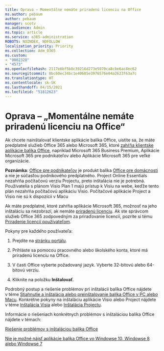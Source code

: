 ```yaml
---
title: Oprava – Momentálne nemáte priradenú licenciu na Office
ms.author: pebaum
author: pebaum
manager: scotv
ms.audience: Admin
ms.topic: article
ms.service: o365-administration
ROBOTS: NOINDEX, NOFOLLOW
localization_priority: Priority
ms.collection: Adm_O365
ms.custom:
- "9002328"
- "4573"
ms.openlocfilehash: 2117e6bf5b8c39216d273e5970ca8cbe6ac8ec62
ms.sourcegitcommit: 8bc60ec34bc1e40685e3976576e04a2623f63a7c
ms.translationtype: HT
ms.contentlocale: sk-SK
ms.lasthandoff: 04/15/2021
ms.locfileid: "51812623"
---
```

# <a name="fix---you-currently-have-not-been-assigned-an-office-license"></a>Oprava – „Momentálne nemáte priradenú licenciu na Office“

Ak chcete nainštalovať klientske aplikácie balíka Office, uistite sa, že máte predplatné služieb Office 365 alebo Microsoft 365, ktoré [zahŕňa klientske aplikácie balíka Office](https://support.office.com/article/office-for-home-and-office-for-business-plans-28cbc8cf-1332-4f04-9123-9b660abb629e), napríklad Microsoft 365 Business Premium, Aplikácie Microsoft 365 pre podnikateľov alebo Aplikácie Microsoft 365 pre veľké organizácie.

**Poznámka**: [Office pre podnikateľov](https://support.microsoft.com/office/office-for-home-and-office-for-business-plans-28cbc8cf-1332-4f04-9123-9b660abb629e) je produkt balíka [Office pre domácnosti](https://support.office.com/article/28cbc8cf-1332-4f04-9123-9b660abb629e?wt.mc_id=Alchemy_ClientDIA) a nie je súčasťou podnikového predplatného. Project Online Essentials nezahŕňa počítačovú verziu Projectu, preto inštalácia nie je potrebná. Používatelia s plánom Visio Plan 1 majú prístup k Visiu na webe, keďže tento plán nezahŕňa počítačovú aplikáciu Visio. Počítačové aplikácie Project a Visio nie sú k dispozícii v Macu

Ak máte predplatné, ktoré zahŕňa aplikácie Microsoft 365, možnosť na jeho inštaláciu sa nezobrazí, ak nemáte [priradenú licenciu](https://support.office.com/article/what-office-365-business-product-or-license-do-i-have-f8ab5e25-bf3f-4a47-b264-174b1ee925fd?wt.mc_id=scl_installoffice_home). Ak ste správcom služieb Office 365 zodpovedným za priraďovanie licencií, pozrite si tému [Priradenie licencií používateľom](https://support.office.com/article/assign-licenses-to-users-in-office-365-for-business-997596b5-4173-4627-b915-36abac6786dc?wt.mc_id=scl_installoffice_home).

Pokyny pre každého používateľa:

1. Prejdite na [stránku portálu](https://portal.office.com/OLS/MySoftware.aspx).

2. Prihláste sa pomocou pracovného alebo školského konta, ktoré má priradenú licenciu na Office.

3. V časti Office vyberte požadovaný jazyk. Vyberte 32-bitovú alebo 64-bitovú verziu.

4. Kliknite na položku **Inštalovať**.

Podrobný postup a riešenie problémov pri inštalácii balíka Office nájdete v téme [Stiahnutie a inštalácia alebo preinštalovanie balíka Office v PC alebo Macu](https://support.office.com/article/4414eaaf-0478-48be-9c42-23adc4716658?wt.mc_id=Alchemy_ClientDIA). Konkrétne pokyny na inštaláciu aplikácie Visio alebo Project nájdete v téme [Inštalácia Visia](https://support.office.com/article/f98f21e3-aa02-4827-9167-ddab5b025710) alebo [Inštalácia Projectu](https://support.office.com/article/7059249b-d9fe-4d61-ab96-5c5bf435f281).

Informácie o riešeniach konkrétnych problémov s inštaláciou balíka Office nájdete v témach:

[Riešenie problémov s inštaláciou balíka Office](https://support.office.com/article/35ff2def-e0b2-4dac-9784-4cf212c1f6c2#BKMK_ErrorMessages)

[Nie je možné nájsť aplikácie balíka Office vo Windowse 10, Windowse 8 alebo Windowse 7](https://support.office.com/article/can-t-find-office-applications-in-windows-10-windows-8-or-windows-7-907ce545-6ae8-459b-8d9d-de6764a635d6)

